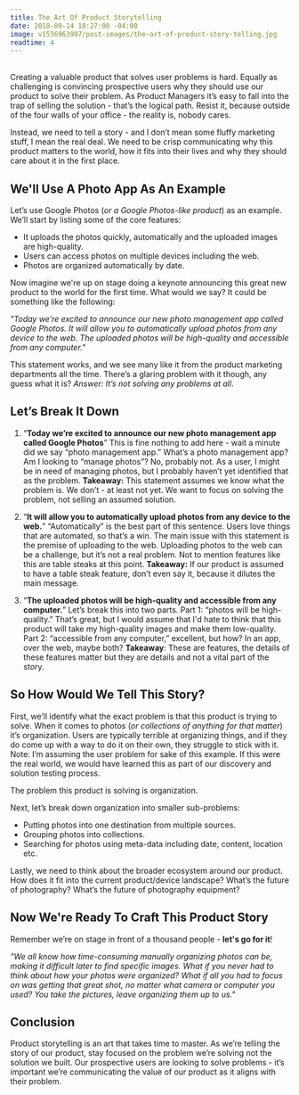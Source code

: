 ```yaml
---
title: The Art Of Product Storytelling
date: 2018-09-14 18:27:00 -04:00
image: v1536963997/post-images/the-art-of-product-story-telling.jpg
readtime: 4
---
```


<br>
Creating a valuable product that solves user problems is hard. Equally as challenging is convincing prospective users why they should use our product to solve their problem. As Product Managers it’s easy to fall into the trap of selling the solution - that’s the logical path. Resist it, because outside of the four walls of your office - the reality is, nobody cares.

Instead, we need to tell a story - and I don’t mean some fluffy marketing stuff, I mean the real deal. We need to be crisp communicating why this product matters to the world, how it fits into their lives and why they should care about it in the first place.

## We'll Use A Photo App As An Example
Let’s use Google Photos (*or a Google Photos-like product*) as an example. We’ll start by listing some of the core features:

* It uploads the photos quickly, automatically and the uploaded images are high-quality.
* Users can access photos on multiple devices including the web.
* Photos are organized automatically by date.

Now imagine we're up on stage doing a keynote announcing this great new product to the world for the first time. What would we say? It could be something like the following:

*"Today we’re excited to announce our new photo management app called Google Photos. It will allow you to automatically upload photos from any device to the web. The uploaded photos will be high-quality and accessible from any computer."*

This statement works, and we see many like it from the product marketing departments all the time. There’s a glaring problem with it though, any guess what it is? *Answer: It’s not solving any problems at all*.

## Let’s Break It Down
1. “**Today we’re excited to announce our new photo management app called Google Photos**”
This is fine nothing to add here - wait a minute did we say “photo management app.” What’s a photo management app? Am I looking to “manage photos”? No, probably not. As a user, I might be in need of managing photos, but I probably haven’t yet identified that as the problem.
**Takeaway:** This statement assumes we know what the problem is. We don’t - at least not yet. We want to focus on solving the problem, not selling an assumed solution.

2. “**It will allow you to automatically upload photos from any device to the web.**”
“Automatically” is the best part of this sentence. Users love things that are automated, so that’s a win. The main issue with this statement is the premise of uploading to the web. Uploading photos to the web can be a challenge, but it’s not a real problem. Not to mention features like this are table steaks at this point.
**Takeaway:** If our product is assumed to have a table steak feature, don’t even say it, because it dilutes the main message.

3. “**The uploaded photos will be high-quality and accessible from any computer.**”
Let’s break this into two parts. Part 1: “photos will be high-quality.” That’s great, but I would assume that I'd hate to think that this product will take my high-quality images and make them low-quality. Part 2: “accessible from any computer,” excellent, but how? In an app, over the web, maybe both?
**Takeaway**: These are features, the details of these features matter but they are details and not a vital part of the story.


## So How Would We Tell This Story?
First, we’ll identify what the exact problem is that this product is trying to solve. When it comes to photos (*or collections of anything for that matter*) it’s organization. Users are typically terrible at organizing things, and if they do come up with a way to do it on their own, they struggle to stick with it. Note: I’m assuming the user problem for sake of this example. If this were the real world, we would have learned this as part of our discovery and solution testing process.

<span class="lead">The problem this product is solving is organization</span>.

Next, let’s break down organization into smaller sub-problems:
* Putting photos into one destination from multiple sources.
* Grouping photos into collections.
* Searching for photos using meta-data including date, content, location etc.

Lastly, we need to think about the broader ecosystem around our product. How does it fit into the current product/device landscape? What’s the future of photography? What’s the future of photography equipment?

## Now We're Ready To Craft This Product Story
Remember we’re on stage in front of a thousand people - **let's go for it**!

*"We all know how time-consuming manually organizing photos can be, making it difficult later to find specific images. What if you never had to think about how your photos were organized? What if all you had to focus on was getting that great shot, no matter what camera or computer you used? You take the pictures, leave organizing them up to us."*

## Conclusion
Product storytelling is an art that takes time to master. As we’re telling the story of our product, stay focused on the problem we’re solving not the solution we built. Our prospective users are looking to solve problems - it’s important we’re communicating the value of our product as it aligns with their problem.
